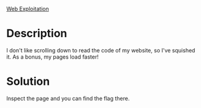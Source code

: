 [Web Exploitation](https://play.picoctf.org/practice/challenge/426?category=1&page=1)

# Description
I don't like scrolling down to read the code of my website, so I've squished it. As a bonus, my pages load faster!

# Solution

Inspect the page and you can find the flag there.
